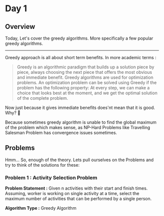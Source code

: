 # Day 1

## Overview

Today, Let's cover the greedy algorithms. More specifically a few popular greedy algorithms.

------------------------------------
Greedy approach is all about short term benefits. In more academic terms :

> Greedy is an algorithmic paradigm that builds up a solution piece by piece, always choosing the next piece that offers the most obvious and immediate benefit. Greedy algorithms are used for optimization problems. An optimization problem can be solved using Greedy if the problem has the following property: At every step, we can make a choice that looks best at the moment, and we get the optimal solution of the complete problem.

Now just because it gives immediate benefits does'nt mean that it is good. Why? 🤔 

Because sometimes greedy algorithm is unable to find the global maximum of the problem which makes sense, as NP-Hard Problems like Travelling Salesman Problem has convergence issues sometimes.


## Problems

Hmm... So, enough of the theory. Lets pull ourselves on the Problems and try to think of the solutions for these:

### Problem 1 : Activity Selection Problem

**Problem Statement :**
Given n activities with their start and finish times. 
Assuming, worker is working on single activity at a time, select the maximum number of activities that can be performed by a single person.

**Algorithm Type :** Greedy Algorithm


